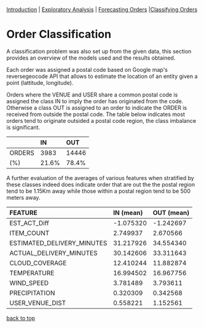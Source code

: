 [Introduction](./../../index.md) | [Exploratory Analysis](./../pages/data_exploration.md) | [Forecasting Orders](./../pages/order_forecasting.md) |[Classifying Orders](./../pages/order_classification.md)

# Order Classification

A classification problem was also set up from the given data, this
section provides an overview of the models used and the results
obtained.

Each order was assigned a postal code based on Google map's
reversegeocode API that allows to estimate the location of an entity
given a point (lattitude, longitude).

Orders where the VENUE and USER share a common postal code is assigned
the class IN to imply the order has originated from the
code. Otherwise a class OUT is assigned to an order to indicate the
ORDER is received from outside the postal code. The table below
indicates most orders tend to originate outsided a postal code region,
the class imbalance is significant.

|	| IN | OUT |
|:------|:---|:----|
| ORDERS| 3983 | 14446 |
| (%)   | 21.6%| 78.4% |

A further evaluation of the averages of various features when
stratified by these classes indeed does indicate order that are out
the the postal region tend to be 1.15Km away while those within a
postal region tend to be 500 meters away.

|   FEATURE   	      | IN (mean) | OUT (mean)|
|:--------------------|:----------|:----------|
| EST_ACT_Diff		     | -1.075320  | -1.242697 |
| ITEM_COUNT		     |2.749937 	  | 2.670566 |
| ESTIMATED_DELIVERY_MINUTES | 	31.217926 | 34.554340 |
| ACTUAL_DELIVERY_MINUTES    | 	30.142606 | 33.311643 |
| CLOUD_COVERAGE 	     | 12.410244  |11.882874 |
| TEMPERATURE 		     | 16.994502  |16.967756 |
| WIND_SPEED 		     | 3.781489	  |3.793611 |
| PRECIPITATION 	     | 0.320309   |0.342568 |
| USER_VENUE_DIST 	     |0.558221 	  |1.152561 |

[back to top](./../pages/order_classification.md)
